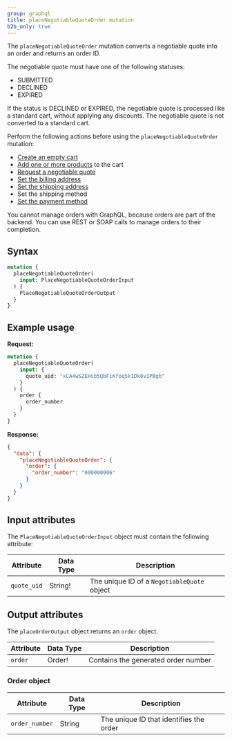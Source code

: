 ```yaml
---
group: graphql
title: placeNegotiableQuoteOrder mutation
b2b_only: true
---
```


The `placeNegotiableQuoteOrder` mutation converts a negotiable quote into an order and returns an order ID.

The negotiable quote must have one of the following statuses:

-  SUBMITTED
-  DECLINED
-  EXPIRED

If the status is DECLINED or EXPIRED, the negotiable quote is processed like a standard cart, without applying any discounts. The negotiable quote is not converted to a standard cart.

Perform the following actions before using the `placeNegotiableQuoteOrder` mutation:

-  [Create an empty cart]({{page.baseurl}}/graphql/mutations/create-empty-cart.html)
-  [Add one or more products]({{page.baseurl}}/graphql/mutations/add-products-to-cart.html) to the cart
-  [Request a negotiable quote]({{page.baseurl}}/graphql/mutations/request-negotiable-quote.html)
-  [Set the billing address]({{page.baseurl}}/graphql/mutations/set-negotiable-quote-billing-address.html)
-  [Set the shipping address]({{page.baseurl}}/graphql/mutations/set-negotiable-quote-shipping-address.html)
-  Set the shipping method
-  [Set the payment method]({{page.baseurl}}/graphql/mutations/set-negotiable-quote-payment-method.html)

You cannot manage orders with GraphQL, because orders are part of the backend. You can use REST or SOAP calls to manage orders to their completion.

## Syntax

```graphql
mutation {
  placeNegotiableQuoteOrder(
    input: PlaceNegotiableQuoteOrderInput
  ) {
    PlaceNegotiableQuoteOrderOutput
  }
}
```

## Example usage

**Request:**

```graphql
mutation {
  placeNegotiableQuoteOrder(
    input: {
      quote_uid: "xCA4wSZEHsb5QbFiKfoq5k1Dk8vIPBgb"
    }
  ) {
    order {
      order_number
    }
  }
}
```

**Response:**

```json
{
  "data": {
    "placeNegotiableQuoteOrder": {
      "order": {
        "order_number": "000000006"
      }
    }
  }
}
```

## Input attributes

The `PlaceNegotiableQuoteOrderInput` object must contain the following attribute:

Attribute |  Data Type | Description
--- | --- | ---
`quote_uid` | String! | The unique ID of a `NegotiableQuote` object

## Output attributes

The `placeOrderOutput` object returns an `order` object.

Attribute |  Data Type | Description
--- | --- | ---
`order` | Order! | Contains the generated order number

### Order object

Attribute |  Data Type | Description
--- | --- | ---
`order_number` | String | The unique ID that identifies the order
